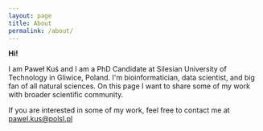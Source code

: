 ```yaml
---
layout: page
title: About
permalink: /about/
---
```


**Hi!**

I am Paweł Kuś and I am a PhD Candidate at Silesian University of Technology in Gliwice, Poland. I'm bioinformatician, data scientist, and big fan of all natural sciences. On this page I want to share some of my work with broader scientific community.

If you are interested in some of my work, feel free to contact me at [pawel.kus@polsl.pl](mailto:pawel.kus@polsl.pl)
